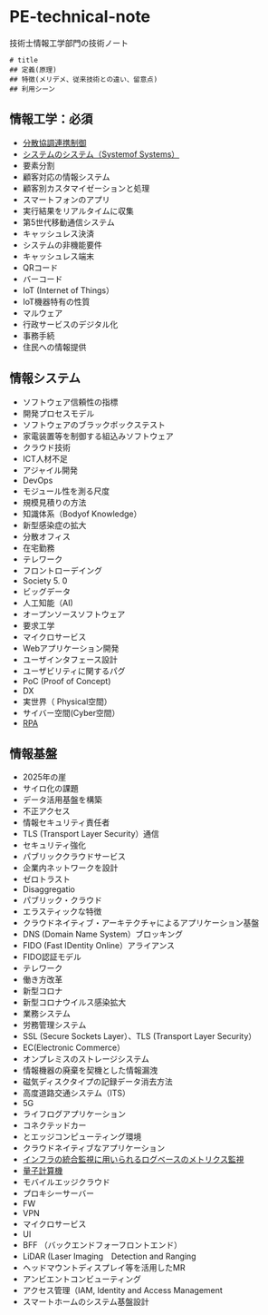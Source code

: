 # PE-technical-note
技術士情報工学部門の技術ノート
```
# title
## 定義(原理)
## 特徴(メリデメ、従来技術との違い、留意点)
## 利用シーン
```

## 情報工学：必須
* [分散協調連携制御](https://github.com/bacchi/PE-technical-note/blob/main/DistributedCooperativeCoordinatedControl.md)
* [システムのシステム（Systemof Systems）](https://github.com/bacchi/PE-technical-note/blob/main/SystemOfSystems.md)
* 要素分割
* 顧客対応の情報システム
* 顧客別カスタマイゼーションと処理
* スマートフォンのアプリ
* 実行結果をリアルタイムに収集
* 第5世代移動通信システム
* キャッシュレス決済
* システムの非機能要件
* キャッシュレス端末
* QRコード
* バーコード
* IoT (Internet of Things）
* IoT機器特有の性質
* マルウェア
* 行政サービスのデジタル化
* 事務手続
* 住民への情報提供

## 情報システム
* ソフトウェア信頼性の指標
* 開発プロセスモデル
* ソフトウェアのブラックボックステスト
* 家電装置等を制御する組込みソフトウェア
* クラウド技術
* ICT人材不足
* アジャイル開発
* DevOps
* モジュール性を測る尺度
* 規模見積りの方法
* 知識体系（Bodyof Knowledge）
* 新型感染症の拡大
* 分散オフィス
* 在宅勤務
* テレワーク
* フロントローデイング
* Society 5. 0
* ビッグデータ
* 人工知能（AI)
* オープンソースソフトウェア
* 要求工学
* マイクロサービス
* Webアプリケーション開発
* ユーザインタフェース設計
* ユーザビリティに関するパグ
* PoC (Proof of Concept)
* DX
* 実世界（ Physical空間）
* サイバー空間(Cyber空間）
* [RPA](https://github.com/bacchi/PE-technical-note/blob/main/RPA.md)

## 情報基盤
* 2025年の崖
* サイロ化の課題
* データ活用基盤を構築
* 不正アクセス
* 情報セキュリティ責任者
* TLS (Transport Layer Security）通信
* セキュリティ強化
* パブリッククラウドサービス
* 企業内ネットワークを設計
* ゼロトラスト
* Disaggregatio
* パブリック・クラウド
* エラスティックな特徴
* クラウドネイティブ・アーキテクチャによるアプリケーション基盤
* DNS (Domain Name System）ブロッキング
* FIDO (Fast IDentity Online）アライアンス
* FIDO認証モデル
* テレワーク
* 働き方改革
* 新型コロナ
* 新型コロナウイルス感染拡大
* 業務システム
* 労務管理システム
* SSL (Secure Sockets Layer）、TLS (Transport Layer Security）
* EC(Electronic Commerce）
* オンプレミスのストレージシステム
* 情報機器の廃棄を契機とした情報漏洩
* 磁気ディスクタイプの記録データ消去方法
* 高度道路交通システム（ITS）
* 5G
* ライフログアプリケーション
* コネクテッドカー
* とエッジコンピューティング環境
* クラウドネイティブなアプリケーション
* [インフラの統合監視に用いられるログベースのメトリクス監視](https://github.com/bacchi/PE-technical-note/blob/main/LogbaseMetricsMonitoring.md)
* [量子計算機](https://github.com/bacchi/PE-technical-note/blob/main/QuantumComputer.md)
* モバイルエッジクラウド
* プロキシーサーバー
* FW
* VPN
* マイクロサービス
* UI
* BFF （バックエンドフォーフロントエンド）
* LiDAR (Laser Imaging　Detection and Ranging
* ヘッドマウントディスプレイ等を活用したMR
* アンビエントコンビューティング
* アクセス管理（IAM, Identity and Access Management
* スマートホームのシステム基盤設計
